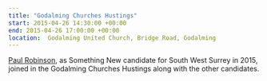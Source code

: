 ```yaml
---
title: "Godalming Churches Hustings"
start: 2015-04-26 14:30:00 +00:00
end: 2015-04-26 17:00:00 +00:00
location:  Godalming United Church, Bridge Road, Godalming
---
```


[Paul Robinson](/people/paul-robinson), as Something New candidate for South West Surrey in 2015, joined in the Godalming Churches Hustings along with the other candidates.
